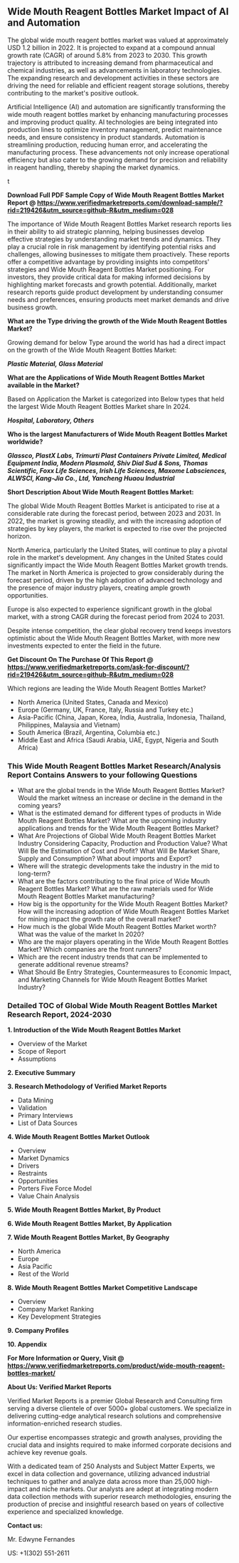 <h2>Wide Mouth Reagent Bottles Market Impact of AI and Automation</h2><p>The global wide mouth reagent bottles market was valued at approximately USD 1.2 billion in 2022. It is projected to expand at a compound annual growth rate (CAGR) of around 5.8% from 2023 to 2030. This growth trajectory is attributed to increasing demand from pharmaceutical and chemical industries, as well as advancements in laboratory technologies. The expanding research and development activities in these sectors are driving the need for reliable and efficient reagent storage solutions, thereby contributing to the market's positive outlook.</p><p>Artificial Intelligence (AI) and automation are significantly transforming the wide mouth reagent bottles market by enhancing manufacturing processes and improving product quality. AI technologies are being integrated into production lines to optimize inventory management, predict maintenance needs, and ensure consistency in product standards. Automation is streamlining production, reducing human error, and accelerating the manufacturing process. These advancements not only increase operational efficiency but also cater to the growing demand for precision and reliability in reagent handling, thereby shaping the market dynamics.</p>t</p><p id="" class=""><strong>Download Full PDF Sample Copy of Wide Mouth Reagent Bottles Market Report @ <a href="https://www.verifiedmarketreports.com/download-sample/?rid=219426&utm_source=github-R&utm_medium=028" target="_blank">https://www.verifiedmarketreports.com/download-sample/?rid=219426&utm_source=github-R&utm_medium=028</a></strong></p><p>The importance of&nbsp;Wide Mouth Reagent Bottles Market research reports lies in their ability to aid strategic planning, helping businesses develop effective strategies by understanding market trends and dynamics. They play a crucial role in risk management by identifying potential risks and challenges, allowing businesses to mitigate them proactively. These reports offer a competitive advantage by providing insights into competitors' strategies and Wide Mouth Reagent Bottles Market positioning. For investors, they provide critical data for making informed decisions by highlighting market forecasts and growth potential. Additionally, market research reports guide product development by understanding consumer needs and preferences, ensuring products meet market demands and drive business growth.</p><p><strong>What are the&nbsp;Type driving the growth of the Wide Mouth Reagent Bottles Market?</strong></p><p id="" class="">Growing demand for below Type around the world has had a direct impact on the growth of the Wide Mouth Reagent Bottles Market:</p><em><strong>Plastic Material, Glass Material</strong></em></p><strong>What are the&nbsp;Applications&nbsp;of Wide Mouth Reagent Bottles Market available in the Market?</strong></p><p id="" class="">Based on Application the Market is categorized into Below types that held the largest Wide Mouth Reagent Bottles Market share In 2024.</p><em><strong>Hospital, Laboratory, Others</strong></em></p><strong>Who is the largest Manufacturers of Wide Mouth Reagent Bottles Market worldwide?</strong></p><p><em><strong>Glassco, PlastX Labs, Trimurti Plast Containers Private Limited, Medical Equipment India, Modern Plasmold, Shiv Dial Sud & Sons, Thomas Scientific, Foxx Life Sciences, Irish Life Sciences, Maxome Labsciences, ALWSCI, Kang-Jia Co., Ltd, Yancheng Huaou Industrial</strong></em></p><p id="" class=""><strong>Short Description About Wide Mouth Reagent Bottles Market:</strong></p><p>The global Wide Mouth Reagent Bottles Market is anticipated to rise at a considerable rate during the forecast period, between 2023 and 2031. In 2022, the market is growing steadily, and with the increasing adoption of strategies by key players, the market is expected to rise over the projected horizon.</p><p>North America, particularly the United States, will continue to play a pivotal role in the market's development. Any changes in the United States could significantly impact the Wide Mouth Reagent Bottles Market growth trends. The market in North America is projected to grow considerably during the forecast period, driven by the high adoption of advanced technology and the presence of major industry players, creating ample growth opportunities.</p><p>Europe is also expected to experience significant growth in the global market, with a strong CAGR during the forecast period from 2024 to 2031.</p><p>Despite intense competition, the clear global recovery trend keeps investors optimistic about the Wide Mouth Reagent Bottles Market, with more new investments expected to enter the field in the future.</p><p id="" class=""><strong>Get Discount On The Purchase Of This Report @ <a href="https://www.verifiedmarketreports.com/ask-for-discount/?rid=219426&utm_source=github-R&utm_medium=028" target="_blank">https://www.verifiedmarketreports.com/ask-for-discount/?rid=219426&utm_source=github-R&utm_medium=028</a></strong></p>Which regions are leading the Wide Mouth Reagent Bottles Market?</p><ul><li>North America (United States, Canada and Mexico)</li><li>Europe (Germany, UK, France, Italy, Russia and Turkey etc.)</li><li>Asia-Pacific (China, Japan, Korea, India, Australia, Indonesia, Thailand, Philippines, Malaysia and Vietnam)</li><li>South America (Brazil, Argentina, Columbia etc.)</li><li>Middle East and Africa (Saudi Arabia, UAE, Egypt, Nigeria and South Africa)</li></ul><h3 id="" class="">This Wide Mouth Reagent Bottles Market Research/Analysis Report Contains Answers to your following Questions</h3><ul><li>What are the global trends in the Wide Mouth Reagent Bottles Market? Would the market witness an increase or decline in the demand in the coming years?</li><li>What is the estimated demand for different types of products in Wide Mouth Reagent Bottles Market? What are the upcoming industry applications and trends for the Wide Mouth Reagent Bottles Market?</li><li>What Are Projections of Global Wide Mouth Reagent Bottles Market Industry Considering Capacity, Production and Production Value? What Will Be the Estimation of Cost and Profit? What Will Be Market Share, Supply and Consumption? What about imports and Export?</li><li>Where will the strategic developments take the industry in the mid to long-term?</li><li>What are the factors contributing to the final price of Wide Mouth Reagent Bottles Market? What are the raw materials used for Wide Mouth Reagent Bottles Market manufacturing?</li><li>How big is the opportunity for the Wide Mouth Reagent Bottles Market? How will the increasing adoption of Wide Mouth Reagent Bottles Market for mining impact the growth rate of the overall market?</li><li>How much is the global Wide Mouth Reagent Bottles Market worth? What was the value of the market In 2020?</li><li>Who are the major players operating in the Wide Mouth Reagent Bottles Market? Which companies are the front runners?</li><li>Which are the recent industry trends that can be implemented to generate additional revenue streams?</li><li>What Should Be Entry Strategies, Countermeasures to Economic Impact, and Marketing Channels for Wide Mouth Reagent Bottles Market Industry?</li></ul><h3 id="" class="">Detailed TOC of Global Wide Mouth Reagent Bottles Market Research Report, 2024-2030</h3><p id="" class=""><strong>1. Introduction of the Wide Mouth Reagent Bottles Market</strong></p><ul><li>Overview of the Market</li><li>Scope of Report</li><li>Assumptions</li></ul><p id="" class=""><strong>2. Executive Summary</strong></p><p id="" class=""><strong>3. Research Methodology of Verified Market Reports</strong></p><ul><li>Data Mining</li><li>Validation</li><li>Primary Interviews</li><li>List of Data Sources</li></ul><p id="" class=""><strong>4. Wide Mouth Reagent Bottles Market Outlook</strong></p><ul><li>Overview</li><li>Market Dynamics</li><li>Drivers</li><li>Restraints</li><li>Opportunities</li><li>Porters Five Force Model</li><li>Value Chain Analysis</li></ul><p id="" class=""><strong>5. Wide Mouth Reagent Bottles Market, By Product</strong></p><p id="" class=""><strong>6. Wide Mouth Reagent Bottles Market, By Application</strong></p><p id="" class=""><strong>7. Wide Mouth Reagent Bottles Market, By Geography</strong></p><ul><li>North America</li><li>Europe</li><li>Asia Pacific</li><li>Rest of the World</li></ul><p id="" class=""><strong>8. Wide Mouth Reagent Bottles Market Competitive Landscape</strong></p><ul><li>Overview</li><li>Company Market Ranking</li><li>Key Development Strategies</li></ul><p id="" class=""><strong>9. Company Profiles</strong></p><p id="" class=""><strong>10. Appendix</strong></p><p id="" class=""><strong>For More Information or Query, Visit @ <a href="https://www.verifiedmarketreports.com/product/wide-mouth-reagent-bottles-market/" target="_blank">https://www.verifiedmarketreports.com/product/wide-mouth-reagent-bottles-market/</a></strong></p><p id="" class=""><strong>About Us: Verified Market Reports</strong></p><p id="" class="">Verified Market Reports is a premier Global Research and Consulting firm serving a diverse clientele of over 5000+ global customers. We specialize in delivering cutting-edge analytical research solutions and comprehensive information-enriched research studies.</p><p id="" class="">Our expertise encompasses strategic and growth analyses, providing the crucial data and insights required to make informed corporate decisions and achieve key revenue goals.</p><p id="" class="">With a dedicated team of 250 Analysts and Subject Matter Experts, we excel in data collection and governance, utilizing advanced industrial techniques to gather and analyze data across more than 25,000 high-impact and niche markets. Our analysts are adept at integrating modern data collection methods with superior research methodologies, ensuring the production of precise and insightful research based on years of collective experience and specialized knowledge.</p><p id="" class=""><strong>Contact us:</strong></p><p id="" class="">Mr. Edwyne Fernandes</p><p id="" class="">US: +1(302) 551-2611</p>